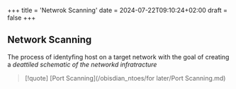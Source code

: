 +++
title = 'Netwrok Scanning'
date = 2024-07-22T09:10:24+02:00
draft = false
+++

## Network Scanning 
The process of identyfing host on a target network with the goal of creating a *deattiled schematic of the networkd infratracture*



>[!quote] [Port Scanning](/obisdian_ntoes/for later/Port Scanning.md)